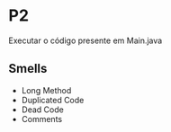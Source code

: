# P2

Executar o código presente em Main.java


## Smells
* Long Method
* Duplicated Code
* Dead Code
* Comments
